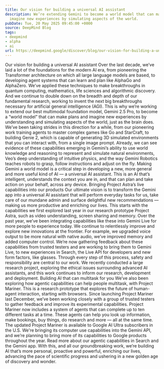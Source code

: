 ```yaml
---
title: Our vision for building a universal AI assistant
description: We’re extending Gemini to become a world model that can make plans and
  imagine new experiences by simulating aspects of the world.
pubDate: Tue, 20 May 2025 09:45:00 +0000
source: DeepMind Blog
tags:
- deepmind
- alpha
- ai
url: https://deepmind.google/discover/blog/our-vision-for-building-a-universal-ai-assistant/
---
```


Our vision for building a universal AI assistant
Over the last decade, we’ve laid a lot of the foundations for the modern AI era, from pioneering the Transformer architecture on which all large language models are based, to developing agent systems that can learn and plan like AlphaGo and AlphaZero.
We’ve applied these techniques to make breakthroughs in quantum computing, mathematics, life sciences and algorithmic discovery. And we continue to double down on the breadth and depth of our fundamental research, working to invent the next big breakthroughs necessary for artificial general intelligence (AGI).
This is why we’re working to extend our best multimodal foundation model, Gemini 2.5 Pro, to become a “world model” that can make plans and imagine new experiences by understanding and simulating aspects of the world, just as the brain does.
We’ve been taking strides in this direction for a while, from our pioneering work training agents to master complex games like Go and StarCraft, to building Genie 2, which is capable of generating 3D simulated environments that you can interact with, from a single image prompt.
Already, we can see evidence of these capabilities emerging in Gemini’s ability to use world knowledge and reasoning to represent and simulate natural environments, Veo’s deep understanding of intuitive physics, and the way Gemini Robotics teaches robots to grasp, follow instructions and adjust on the fly.
Making Gemini a world model is a critical step in developing a new, more general and more useful kind of AI — a universal AI assistant. This is an AI that’s intelligent, understands the context you are in, and that can plan and take action on your behalf, across any device.
Bringing Project Astra’s live capabilities into our products
Our ultimate vision is to transform the Gemini app into a universal AI assistant that will perform everyday tasks for us, take care of our mundane admin and surface delightful new recommendations — making us more productive and enriching our lives.
This starts with the capabilities we first explored last year in our research prototype Project Astra, such as video understanding, screen sharing and memory.
Over the past year, we’ve been integrating capabilities like these into Gemini Live for more people to experience today. We continue to relentlessly improve and explore new innovations at the frontier. For example, we upgraded voice output to be more natural with native audio, we’ve improved memory and added computer control.
We’re now gathering feedback about these capabilities from trusted testers and are working to bring them to Gemini Live, to new experiences in Search, the Live API for developers and new form factors, like glasses.
Through every step of this process, safety and responsibility are central to our work. We recently conducted a large research project, exploring the ethical issues surrounding advanced AI assistants, and this work continues to inform our research, development and deployment.
Building AI that can multitask for you
We’ve also been exploring how agentic capabilities can help people multitask, with Project Mariner. This is a research prototype that explores the future of human-agent interaction, starting with browsers.
Since launching Project Mariner last December, we’ve been working closely with a group of trusted testers to gather feedback and improve its experimental capabilities.
Project Mariner now includes a system of agents that can complete up to ten different tasks at a time. These agents can help you look up information, make bookings, buy things, do research and more — all at the same time.
The updated Project Mariner is available to Google AI Ultra subscribers in the U.S. We're bringing its computer use capabilities into the Gemini API, and we’re planning to bring more of its capabilities to Google products throughout the year. Read more about our agentic capabilities in Search and the Gemini app.
With this, and all our groundbreaking work, we’re building AI that’s more personal, proactive and powerful, enriching our lives, advancing the pace of scientific progress and ushering in a new golden age of discovery and wonder.
